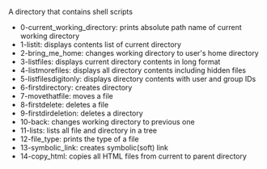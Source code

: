 A directory that contains shell scripts
- 0-current_working_directory: prints absolute path name of current working directory
- 1-listit: displays contents list of current directory
- 2-bring_me_home: changes working directory to user's home directory
- 3-listfiles: displays current directory contents in long format
- 4-listmorefiles: displays all directory contents including hidden files
- 5-listfilesdigitonly: displays directory contents with user and group IDs
- 6-firstdirectory: creates directory
- 7-movethatfile: moves a file
- 8-firstdelete: deletes a file
- 9-firstdirdeletion: deletes a directory
- 10-back: changes working directory to previous one
- 11-lists: lists all file and directory in a tree
- 12-file_type: prints the type of a file
- 13-symbolic_link: creates symbolic(soft) link
- 14-copy_html: copies all HTML files from current to parent directory
